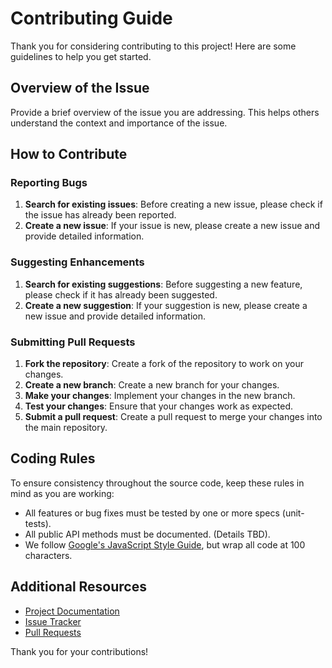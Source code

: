 # Contributing Guide

Thank you for considering contributing to this project! Here are some guidelines to help you get started.

## Overview of the Issue

Provide a brief overview of the issue you are addressing. This helps others understand the context and importance of the issue.

## How to Contribute

### Reporting Bugs

1. **Search for existing issues**: Before creating a new issue, please check if the issue has already been reported.
2. **Create a new issue**: If your issue is new, please create a new issue and provide detailed information.

### Suggesting Enhancements

1. **Search for existing suggestions**: Before suggesting a new feature, please check if it has already been suggested.
2. **Create a new suggestion**: If your suggestion is new, please create a new issue and provide detailed information.

### Submitting Pull Requests

1. **Fork the repository**: Create a fork of the repository to work on your changes.
2. **Create a new branch**: Create a new branch for your changes.
3. **Make your changes**: Implement your changes in the new branch.
4. **Test your changes**: Ensure that your changes work as expected.
5. **Submit a pull request**: Create a pull request to merge your changes into the main repository.

## Coding Rules

To ensure consistency throughout the source code, keep these rules in mind as you are working:

- All features or bug fixes must be tested by one or more specs (unit-tests).
- All public API methods must be documented. (Details TBD).
- We follow [Google's JavaScript Style Guide](https://google.github.io/styleguide/jsguide.html), but wrap all code at 100 characters.


## Additional Resources

- [Project Documentation](README.md)
- [Issue Tracker](issues)
- [Pull Requests](pulls)

Thank you for your contributions!